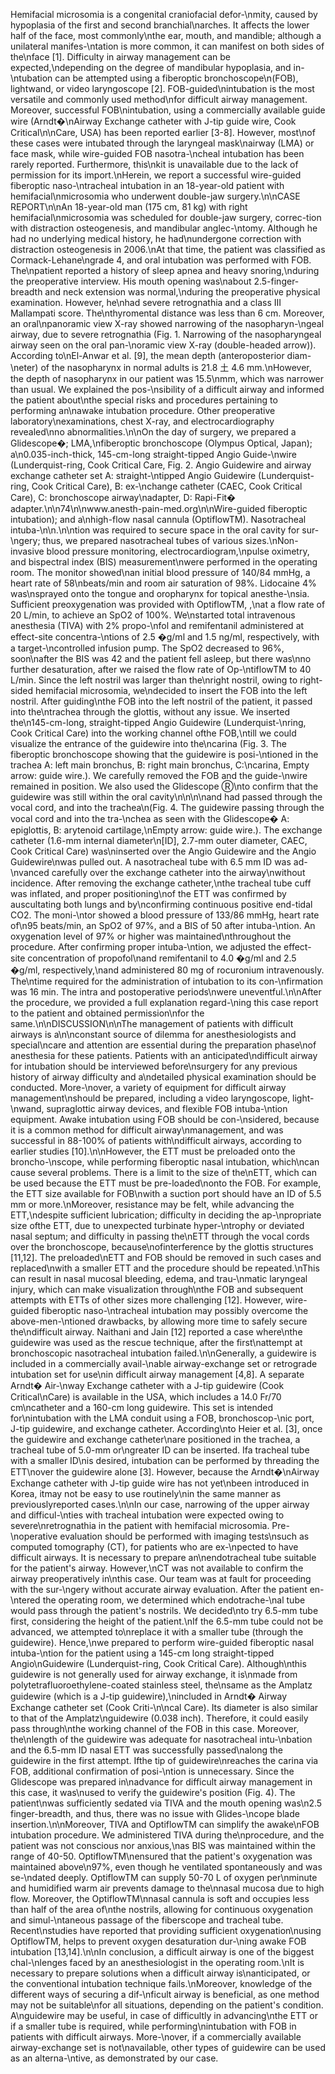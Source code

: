 Hemifacial microsomia is a congenital craniofacial defor-\nmity, caused by hypoplasia of the first and second branchial\narches. It affects the lower half of the face, most commonly\nthe ear, mouth, and mandible; although a unilateral manifes-\ntation is more common, it can manifest on both sides of the\nface [1]. Difficulty in airway management can be expected,\ndepending on the degree of mandibular hypoplasia, and in-\ntubation can be attempted using a fiberoptic bronchoscope\n(FOB), lightwand, or video laryngoscope [2]. FOB-guided\nintubation is the most versatile and commonly used method\nfor difficult airway management. Moreover, successful FOB\nintubation, using a commercially available guide wire (Arndt�\nAirway Exchange catheter with J-tip guide wire, Cook Critical\n\nCare, USA) has been reported earlier [3-8]. However, most\nof these cases were intubated through the laryngeal mask\nairway (LMA) or face mask, while wire-guided FOB nasotra-\ncheal intubation has been rarely reported. Furthermore, this\nkit is unavailable due to the lack of permission for its import.\nHerein, we report a successful wire-guided fiberoptic naso-\ntracheal intubation in an 18-year-old patient with hemifacial\nmicrosomia who underwent double-jaw surgery.\n\nCASE REPORT\n\nAn 18-year-old man (175 cm, 81 kg) with right hemifacial\nmicrosomia was scheduled for double-jaw surgery, correc-tion with distraction osteogenesis, and mandibular anglec-\ntomy. Although he had no underlying medical history, he had\nundergone correction with distraction osteogenesis in 2006.\nAt that time, the patient was classified as Cormack-Lehane\ngrade 4, and oral intubation was performed with FOB. The\npatient reported a history of sleep apnea and heavy snoring,\nduring the preoperative interview. His mouth opening was\nabout 2.5-finger-breadth and neck extension was normal,\nduring the preoperative physical examination. However, he\nhad severe retrognathia and a class III Mallampati score. The\nthyromental distance was less than 6 cm. Moreover, an oral\npanoramic view X-ray showed narrowing of the nasopharyn-\ngeal airway, due to severe retrognathia (Fig. 1. Narrowing of the nasopharyngeal airway seen on the oral pan-\noramic view X-ray (double-headed arrow)). According to\nEl-Anwar et al. [9], the mean depth (anteroposterior diam-\neter) of the nasopharynx in normal adults is 21.8 土 4.6 mm.\nHowever, the depth of nasopharynx in our patient was 15.5\nmm, which was narrower than usual. We explained the pos-\nsibility of a difficult airway and informed the patient about\nthe special risks and procedures pertaining to performing an\nawake intubation procedure. Other preoperative laboratory\nexaminations, chest X-ray, and electrocardiography revealed\nno abnormalities.\n\nOn the day of surgery, we prepared a Glidescope�; LMA,\nfiberoptic bronchoscope (Olympus Optical, Japan); a\n0.035-inch-thick, 145-cm-long straight-tipped Angio Guide-\nwire (Lunderquist-ring, Cook Critical Care, Fig. 2. Angio Guidewire and airway exchange catheter set A: straight-\ntipped Angio Guidewire (Lunderquist-ring, Cook Critical Care), B: ex-\nchange catheter (CAEC, Cook Critical Care), C: bronchoscope airway\nadapter, D: Rapi-Fit� adapter.\n\n74\n\nwww.anesth-pain-med.org\n\nWire-guided fiberoptic intubation); and a\nhigh-flow nasal cannula (OptiflowTM). Nasotracheal intuba-\n\n.\n\ntion was required to secure space in the oral cavity for sur-\ngery; thus, we prepared nasotracheal tubes of various sizes.\nNon-invasive blood pressure monitoring, electrocardiogram,\npulse oximetry, and bispectral index (BIS) measurement\nwere performed in the operating room. The monitor showed\nan initial blood pressure of 140/84 mmHg, a heart rate of 58\nbeats/min and room air saturation of 98%. Lidocaine 4% was\nsprayed onto the tongue and oropharynx for topical anesthe-\nsia. Sufficient preoxygenation was provided with OptiflowTM, ,\nat a flow rate of 20 L/min, to achieve an SpO2 of 100%. We\nstarted total intravenous anesthesia (TIVA) with 2% propo-\nfol and remifentanil administered at effect-site concentra-\ntions of 2.5 �g/ml and 1.5 ng/ml, respectively, with a target-\ncontrolled infusion pump. The SpO2 decreased to 96%, soon\nafter the BIS was 42 and the patient fell asleep, but there was\nno further desaturation, after we raised the flow rate of Op-\ntiflowTM to 40 L/min. Since the left nostril was larger than the\nright nostril, owing to right-sided hemifacial microsomia, we\ndecided to insert the FOB into the left nostril. After guiding\nthe FOB into the left nostril of the patient, it passed into the\ntrachea through the glottis, without any issue. We inserted the\n145-cm-long, straight-tipped Angio Guidewire (Lunderquist-\nring, Cook Critical Care) into the working channel ofthe FOB,\ntill we could visualize the entrance of the guidewire into the\ncarina (Fig. 3. The fiberoptic bronchoscope showing that the guidewire is posi-\ntioned in the trachea A: left main bronchus, B: right main bronchus, C:\ncarina, Empty arrow: guide wire.). We carefully removed the FOB and the guide-\nwire remained in position. We also used the Glidescope Ⓡ\nto confirm that the guidewire was still within the oral cavity\n\n\n\nand had passed through the vocal cord, and into the trachea\n(Fig. 4. The guidewire passing through the vocal cord and into the tra-\nchea as seen with the Glidescope� A: epiglottis, B: arytenoid cartilage,\nEmpty arrow: guide wire.). The exchange catheter (1.6-mm internal diameter\n[ID], 2.7-mm outer diameter, CAEC, Cook Critical Care) was\ninserted over the Angio Guidewire and the Angio Guidewire\nwas pulled out. A nasotracheal tube with 6.5 mm ID was ad-\nvanced carefully over the exchange catheter into the airway\nwithout incidence. After removing the exchange catheter,\nthe tracheal tube cuff was inflated, and proper positioning\nof the ETT was confirmed by auscultating both lungs and by\nconfirming continuous positive end-tidal CO2. The moni-\ntor showed a blood pressure of 133/86 mmHg, heart rate of\n95 beats/min, an SpO2 of 97%, and a BIS of 50 after intuba-\ntion. An oxygenation level of 97% or higher was maintained\nthroughout the procedure. After confirming proper intuba-\ntion, we adjusted the effect-site concentration of propofol\nand remifentanil to 4.0 �g/ml and 2.5 �g/ml, respectively,\nand administered 80 mg of rocuronium intravenously. The\ntime required for the administration of intubation to its con-\nfirmation was 16 min. The intra and postoperative periods\nwere uneventful.\n\nAfter the procedure, we provided a full explanation regard-\ning this case report to the patient and obtained permission\nfor the same.\n\nDISCUSSION\n\nThe management of patients with difficult airways is a\n\nconstant source of dilemma for anesthesiologists and special\ncare and attention are essential during the preparation phase\nof anesthesia for these patients. Patients with an anticipated\ndifficult airway for intubation should be interviewed before\nsurgery for any previous history of airway difficulty and a\ndetailed physical examination should be conducted. More-\nover, a variety of equipment for difficult airway management\nshould be prepared, including a video laryngoscope, light-\nwand, supraglottic airway devices, and flexible FOB intuba-\ntion equipment. Awake intubation using FOB should be con-\nsidered, because it is a common method for difficult airway\nmanagement, and was successful in 88-100% of patients with\ndifficult airways, according to earlier studies [10].\n\nHowever, the ETT must be preloaded onto the broncho-\nscope, while performing fiberoptic nasal intubation, which\ncan cause several problems. There is a limit to the size of the\nETT, which can be used because the ETT must be pre-loaded\nonto the FOB. For example, the ETT size available for FOB\nwith a suction port should have an ID of 5.5 mm or more.\nMoreover, resistance may be felt, while advancing the ETT,\ndespite sufficient lubrication; difficulty in deciding the ap-\npropriate size ofthe ETT, due to unexpected turbinate hyper-\ntrophy or deviated nasal septum; and difficulty in passing the\nETT through the vocal cords over the bronchoscope, because\nofinterference by the glottis structures [11,12]. The preloaded\nETT and FOB should be removed in such cases and replaced\nwith a smaller ETT and the procedure should be repeated.\nThis can result in nasal mucosal bleeding, edema, and trau-\nmatic laryngeal injury, which can make visualization through\nthe FOB and subsequent attempts with ETTs of other sizes more challenging [12]. However, wire-guided fiberoptic naso-\ntracheal intubation may possibly overcome the above-men-\ntioned drawbacks, by allowing more time to safely secure the\ndifficult airway. Naithani and Jain [12] reported a case where\nthe guidewire was used as the rescue technique, after the first\nattempt at bronchoscopic nasotracheal intubation failed.\n\nGenerally, a guidewire is included in a commercially avail-\nable airway-exchange set or retrograde intubation set for use\nin difficult airway management [4,8]. A separate Arndt� Air-\nway Exchange catheter with a J-tip guidewire (Cook Critical\nCare) is available in the USA, which includes a 14.0 Fr/70 cm\ncatheter and a 160-cm long guidewire. This set is intended for\nintubation with the LMA conduit using a FOB, bronchoscop-\nic port, J-tip guidewire, and exchange catheter. According\nto Heier et al. [3], once the guidewire and exchange catheter\nare positioned in the trachea, a tracheal tube of 5.0-mm or\ngreater ID can be inserted. Ifa tracheal tube with a smaller ID\nis desired, intubation can be performed by threading the ETT\nover the guidewire alone [3]. However, because the Arndt�\nAirway Exchange catheter with J-tip guide wire has not yet\nbeen introduced in Korea, itmay not be easy to use routinely\nin the same manner as previouslyreported cases.\n\nIn our case, narrowing of the upper airway and difficul-\nties with tracheal intubation were expected owing to severe\nretrognathia in the patient with hemifacial microsomia. Pre-\noperative evaluation should be performed with imaging tests\nsuch as computed tomography (CT), for patients who are ex-\npected to have difficult airways. It is necessary to prepare an\nendotracheal tube suitable for the patient's airway. However,\nCT was not available to confirm the airway preoperatively in\nthis case. Our team was at fault for proceeding with the sur-\ngery without accurate airway evaluation. After the patient en-\ntered the operating room, we determined which endotrache-\nal tube would pass through the patient's nostrils. We decided\nto try 6.5-mm tube first, considering the height of the patient.\nIf the 6.5-mm tube could not be advanced, we attempted to\nreplace it with a smaller tube (through the guidewire). Hence,\nwe prepared to perform wire-guided fiberoptic nasal intuba-\ntion for the patient using a 145-cm long straight-tipped Angio\nGuidewire (Lunderquist-ring, Cook Critical Care). Although\nthis guidewire is not generally used for airway exchange, it is\nmade from polytetrafluoroethylene-coated stainless steel, the\nsame as the Amplatz guidewire (which is a J-tip guidewire),\nincluded in Arndt� Airway Exchange catheter set (Cook Criti-\n\ncal Care). Its diameter is also similar to that of the Amplatz\nguidewire (0.038 inch). Therefore, it could easily pass through\nthe working channel of the FOB in this case. Moreover, the\nlength of the guidewire was adequate for nasotracheal intu-\nbation and the 6.5-mm ID nasal ETT was successfully passed\nalong the guidewire in the first attempt. Ifthe tip of guidewire\nreaches the carina via FOB, additional confirmation of posi-\ntion is unnecessary. Since the Glidescope was prepared in\nadvance for difficult airway management in this case, it was\nused to verify the guidewire's position (Fig. 4). The patient\nwas sufficiently sedated via TIVA and the mouth opening was\n2.5 finger-breadth, and thus, there was no issue with Glides-\ncope blade insertion.\n\nMoreover, TIVA and OptiflowTM can simplify the awake\nFOB intubation procedure. We administered TIVA during the\nprocedure, and the patient was not conscious nor anxious,\nas BIS was maintained within the range of 40-50. OptiflowTM\nensured that the patient's oxygenation was maintained above\n97%, even though he ventilated spontaneously and was se-\ndated deeply. OptiflowTM can supply 50-70 L of oxygen per\nminute and humidified warm air prevents damage to the\nnasal mucosa due to high flow. Moreover, the OptiflowTM\nnasal cannula is soft and occupies less than half of the area of\nthe nostrils, allowing for continuous oxygenation and simul-\ntaneous passage of the fiberscope and tracheal tube. Recent\nstudies have reported that providing sufficient oxygenation\nusing OptiflowTM, helps to prevent oxygen desaturation dur-\ning awake FOB intubation [13,14].\n\nIn conclusion, a difficult airway is one of the biggest chal-\nlenges faced by an anesthesiologist in the operating room.\nIt is necessary to prepare solutions when a difficult airway is\nanticipated, or the conventional intubation technique fails.\nMoreover, knowledge of the different ways of securing a dif-\nficult airway is beneficial, as one method may not be suitable\nfor all situations, depending on the patient's condition. A\nguidewire may be useful, in case of difficultly in advancing\nthe ETT or if a smaller tube is required, while performing\nintubation with FOB in patients with difficult airways. More-\nover, if a commercially available airway-exchange set is not\navailable, other types of guidewire can be used as an alterna-\ntive, as demonstrated by our case.